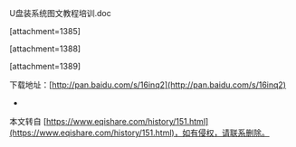 U盘装系统图文教程培训.doc

\[attachment=1385\]

\[attachment=1388\]

\[attachment=1389\]

下载地址：[http://pan.baidu.com/s/16inq2](http://pan.baidu.com/s/16inq2)

-

本文转自 [https://www.eqishare.com/history/151.html](https://www.eqishare.com/history/151.html)，如有侵权，请联系删除。